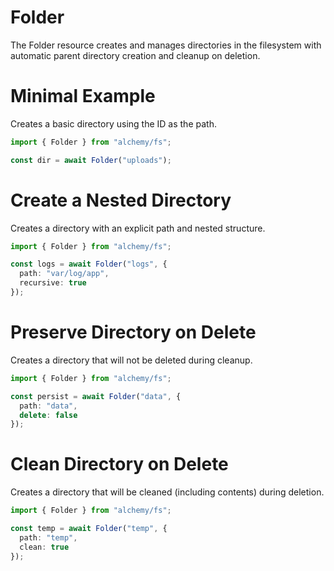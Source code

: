 # Folder

The Folder resource creates and manages directories in the filesystem with automatic parent directory creation and cleanup on deletion.

# Minimal Example

Creates a basic directory using the ID as the path.

```ts
import { Folder } from "alchemy/fs";

const dir = await Folder("uploads");
```

# Create a Nested Directory

Creates a directory with an explicit path and nested structure.

```ts
import { Folder } from "alchemy/fs";

const logs = await Folder("logs", {
  path: "var/log/app",
  recursive: true
});
```

# Preserve Directory on Delete

Creates a directory that will not be deleted during cleanup.

```ts
import { Folder } from "alchemy/fs";

const persist = await Folder("data", {
  path: "data",
  delete: false
});
```

# Clean Directory on Delete

Creates a directory that will be cleaned (including contents) during deletion.

```ts
import { Folder } from "alchemy/fs";

const temp = await Folder("temp", {
  path: "temp",
  clean: true
});
```